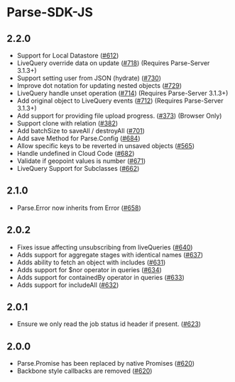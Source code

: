 # Parse-SDK-JS

## 2.2.0

- Support for Local Datastore ([#612](https://github.com/parse-community/parse-server/pull/612))
- LiveQuery override data on update ([#718](https://github.com/parse-community/parse-server/pull/718)) (Requires Parse-Server 3.1.3+)
- Support setting user from JSON (hydrate) ([#730](https://github.com/parse-community/parse-server/pull/730))
- Improve dot notation for updating nested objects ([#729](https://github.com/parse-community/parse-server/pull/729))
- LiveQuery handle unset operation ([#714](https://github.com/parse-community/parse-server/pull/714)) (Requires Parse-Server 3.1.3+)
- Add original object to LiveQuery events ([#712](https://github.com/parse-community/parse-server/pull/712)) (Requires Parse-Server 3.1.3+)
- Add support for providing file upload progress. ([#373](https://github.com/parse-community/parse-server/pull/373)) (Browser Only)
- Support clone with relation ([#382](https://github.com/parse-community/parse-server/pull/382))
- Add batchSize to saveAll / destroyAll ([#701](https://github.com/parse-community/parse-server/pull/701))
- Add save Method for Parse.Config ([#684](https://github.com/parse-community/parse-server/pull/684))
- Allow specific keys to be reverted in unsaved objects ([#565](https://github.com/parse-community/parse-server/pull/565))
- Handle undefined in Cloud Code ([#682](https://github.com/parse-community/parse-server/pull/682))
- Validate if geopoint values is number ([#671](https://github.com/parse-community/parse-server/pull/671))
- LiveQuery Support for Subclasses ([#662](https://github.com/parse-community/parse-server/pull/662))

## 2.1.0

- Parse.Error now inherits from Error ([#658](https://github.com/parse-community/parse-server/pull/658))

## 2.0.2

- Fixes issue affecting unsubscribing from liveQueries ([#640](https://github.com/parse-community/parse-server/pull/640))
- Adds support for aggregate stages with identical names ([#637](https://github.com/parse-community/parse-server/pull/637))
- Adds ability to fetch an object with includes ([#631](https://github.com/parse-community/parse-server/pull/631))
- Adds support for $nor operator in queries ([#634](https://github.com/parse-community/parse-server/pull/634))
- Adds support for containedBy operator in queries ([#633](https://github.com/parse-community/parse-server/pull/633))
- Adds support for includeAll ([#632](https://github.com/parse-community/parse-server/pull/632))

## 2.0.1

- Ensure we only read the job status id header if present. ([#623](https://github.com/parse-community/parse-server/pull/623))

## 2.0.0

- Parse.Promise has been replaced by native Promises ([#620](https://github.com/parse-community/parse-server/pull/620))
- Backbone style callbacks are removed ([#620](https://github.com/parse-community/parse-server/pull/620))
